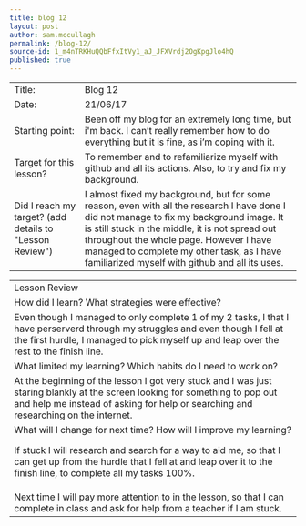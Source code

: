 ```yaml
---
title: blog 12
layout: post
author: sam.mccullagh
permalink: /blog-12/
source-id: 1_m4nTRKHuQQbFfxItVy1_aJ_JFXVrdj2OgKpgJlo4hQ
published: true
---
```

<table>
  <tr>
    <td>Title:</td>
    <td>Blog 12</td>
  </tr>
  <tr>
    <td>Date:</td>
    <td>21/06/17</td>
  </tr>
  <tr>
    <td>Starting point:</td>
    <td>Been off my blog for an extremely long time, but i'm back. I can’t really remember how to do everything but it is fine, as i’m coping with it.</td>
  </tr>
  <tr>
    <td>Target for this lesson?</td>
    <td>To remember and to refamiliarize myself with github and all its actions. Also, to try and fix my background. </td>
  </tr>
  <tr>
    <td>Did I reach my target? 
(add details to "Lesson Review")</td>
    <td>I almost fixed my background, but for some reason, even with all the research I have done I did not manage to fix my background image. It is still stuck in the middle, it is not spread out throughout the whole page. However I have managed to complete my other task, as I have familiarized myself with github and all its uses.</td>
  </tr>
</table>


<table>
  <tr>
    <td>Lesson Review</td>
  </tr>
  <tr>
    <td>How did I learn? What strategies were effective? </td>
  </tr>
  <tr>
    <td>Even though I managed to only complete 1 of my 2 tasks, I that I have perserverd through my struggles and even though I fell at the first hurdle, I managed to pick myself up and leap over the rest to the finish line.</td>
  </tr>
  <tr>
    <td>What limited my learning? Which habits do I need to work on? </td>
  </tr>
  <tr>
    <td>At the beginning of the lesson I got very stuck and I was just staring blankly at the screen looking for something to pop out and help me instead of asking for help or searching and researching on the internet.</td>
  </tr>
  <tr>
    <td>What will I change for next time? How will I improve my learning?


If stuck I will research and search for a way to aid me, so that I can get up from the hurdle that I fell at and leap over it to the finish line, to complete all my tasks 100%.</td>
  </tr>
  <tr>
    <td>Next time I will pay more attention to in the lesson, so that I can complete in class and ask for help from a teacher if I am stuck.</td>
  </tr>
</table>


